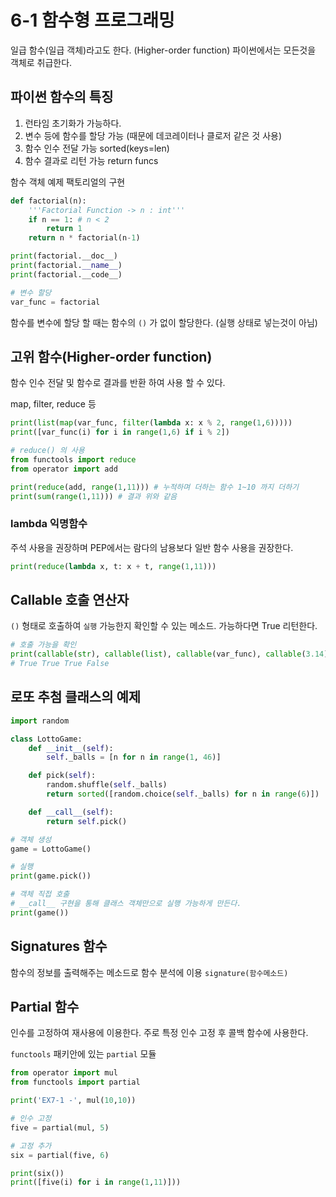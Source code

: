 # 6-1 함수형 프로그래밍

일급 함수(일급 객체)라고도 한다. (Higher-order function) 파이썬에서는 모든것을 객체로 취급한다.

## 파이썬 함수의 특징

1. 런타임 초기화가 가능하다.
2. 변수 등에 함수를 할당 가능 (때문에 데코레이터나 클로저 같은 것 사용)
3. 함수 인수 전달 가능 sorted(keys=len)
4. 함수 결과로 리턴 가능 return funcs

함수 객체 예제 팩토리얼의 구현

```python
def factorial(n):
    '''Factorial Function -> n : int'''
    if n == 1: # n < 2
        return 1
    return n * factorial(n-1)

print(factorial.__doc__)
print(factorial.__name__)
print(factorial.__code__)

# 변수 할당
var_func = factorial
```

함수를 변수에 할당 할 때는 함수의 `()` 가 없이 할당한다. (실행 상태로 넣는것이 아님)

## 고위 함수(Higher-order function)

함수 인수 전달 및 함수로 결과를 반환 하여 사용 할 수 있다.

map, filter, reduce 등

```python
print(list(map(var_func, filter(lambda x: x % 2, range(1,6)))))
print([var_func(i) for i in range(1,6) if i % 2])

# reduce() 의 사용
from functools import reduce
from operator import add

print(reduce(add, range(1,11))) # 누적하며 더하는 함수 1~10 까지 더하기
print(sum(range(1,11))) # 결과 위와 같음
```

### lambda 익명함수

주석 사용을 권장하며 PEP에서는 람다의 남용보다 일반 함수 사용을 권장한다.

```python
print(reduce(lambda x, t: x + t, range(1,11)))
```

## Callable 호출 연산자

`()` 형태로 호출하여 `실행` 가능한지 확인할 수 있는 메소드. 가능하다면 True 리턴한다.

```python
# 호출 가능을 확인
print(callable(str), callable(list), callable(var_func), callable(3.14))
# True True True False
```

## 로또 추첨 클래스의 예제

```python
import random

class LottoGame:
    def __init__(self):
        self._balls = [n for n in range(1, 46)]

    def pick(self):
        random.shuffle(self._balls)
        return sorted([random.choice(self._balls) for n in range(6)])

    def __call__(self):
        return self.pick()

# 객체 생성
game = LottoGame()

# 실행
print(game.pick())

# 객체 직접 호출
# __call__ 구현을 통해 클래스 객체만으로 실행 가능하게 만든다.
print(game())
```

## Signatures 함수

함수의 정보를 출력해주는 메소드로 함수 분석에 이용 `signature(함수메소드)`

## Partial 함수

인수를 고정하여 재사용에 이용한다. 주로 특정 인수 고정 후 콜백 함수에 사용한다.

`functools` 패키안에 있는 `partial` 모듈

```python
from operator import mul
from functools import partial

print('EX7-1 -', mul(10,10))

# 인수 고정
five = partial(mul, 5)

# 고정 추가
six = partial(five, 6)

print(six())
print([five(i) for i in range(1,11)]))
```